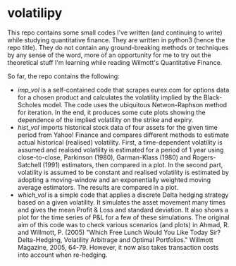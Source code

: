 # volatilipy

This repo contains some small codes I've written (and continuing to write) while studying quantitative finance. They are written in python3 (hence the repo title). They do not contain any ground-breaking methods or techniques by any sense of the word, more of an opportunity for me to try out the theoretical stuff I'm learning while reading Wilmott's Quantitative Finance.

So far, the repo contains the following:
* *imp_vol*  is a self-contained code that scrapes eurex.com for options data for a chosen product and calculates the volatility implied by the Black-Scholes model. The code uses the ubiquitous Netwon-Raphson method for iteration. In the end, it produces some cute plots showing the dependence of the implied volatility on the strike and expiry.
* *hist_vol*  imports historical stock data of four assets for the given time period from Yahoo! Finance and compares different methods to estimate actual historical (realised) volatility. First, a time-dependent volatility is assumed and realised volatility is estimated for a period of 1 year using close-to-close, Parkinson (1980), Garman-Klass (1980) and Rogers-Satchell (1991) estimators, then compared in a plot. In the second part, volatility is assumed to be constant and realised volatility is estimated by adopting a moving-window and an exponentially weighted moving average estimators. The results are compared in a plot.
* *which_vol* is a simple code that applies a discrete Delta hedging strategy based on a given volatility. It simulates the asset movement many times and gives the mean Profit & Loss and standard deviation. It also shows a plot for the time series of P&L for a few of these simulations. The original aim of this code was to check various scenarios (and plots) in Ahmad, R. and Willmott, P. (2005) "Which Free Lunch Would You Like Today Sir? Delta-Hedging, Volatility Arbitrage and Optimal Portfolios." Willmott Magazine, 2005, 64-79. However, it now also takes transaction costs into account when re-hedging.
